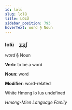 ```yaml
---
id: lolü
slug: lolü
title: LOLÜ
sidebar_position: 793
hoverText: word § Noun
---
```


### lolü&emsp;<span kind="abugida">ʓʓʄ</span>

*word* **§** Noun

**Verb**: to be a word

**Noun**: word

**Modifier**: word-related

White Hmong lo lus undefined

*Hmong-Mien Language Family*